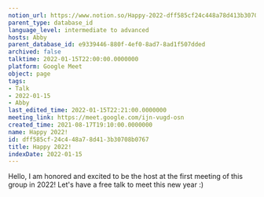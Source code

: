 ```yaml
---
notion_url: https://www.notion.so/Happy-2022-dff585cf24c448a78d413b30708b0767
parent_type: database_id
language_level: intermediate to advanced
hosts: Abby
parent_database_id: e9339446-880f-4ef0-8ad7-8ad1f507dded
archived: false
talktime: 2022-01-15T22:00:00.0000000
platform: Google Meet
object: page
tags:
- Talk
- 2022-01-15
- Abby
last_edited_time: 2022-01-15T22:21:00.0000000
meeting_link: https://meet.google.com/ijn-vugd-osn
created_time: 2021-08-17T19:10:00.0000000
name: Happy 2022!
id: dff585cf-24c4-48a7-8d41-3b30708b0767
title: Happy 2022!
indexDate: 2022-01-15
---
```


Hello, I am honored and excited to be the host at the first meeting of this group in 2022! Let's have a free talk to meet this new year :)





